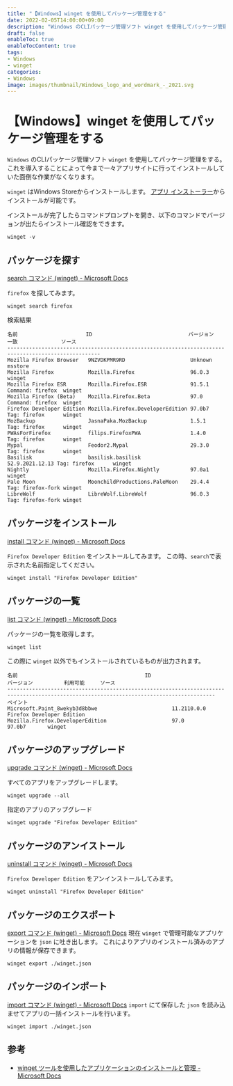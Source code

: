 ```yaml
---
title: "【Windows】winget を使用してパッケージ管理をする"
date: 2022-02-05T14:00:00+09:00
description: "Windows のCLIパッケージ管理ソフト winget を使用してパッケージ管理をする"
draft: false
enableToc: true
enableTocContent: true
tags: 
- Windows
- winget
categories: 
- Windows
image: images/thumbnail/Windows_logo_and_wordmark_-_2021.svg
---
```


# 【Windows】winget を使用してパッケージ管理をする
`Windows` のCLIパッケージ管理ソフト `winget` を使用してパッケージ管理をする。
これを導入することによって今まで一々アプリサイトに行ってインストールしていた面倒な作業がなくなります。

`winget` はWindows Storeからインストールします。
<a href="https://www.microsoft.com/ja-jp/p/app-installer/9nblggh4nns1#activetab=pivot:overviewtab" target="_blank" rel="nofollow noopener">アプリ インストーラー</a>からインストールが可能です。

インストールが完了したらコマンドプロンプトを開き、以下のコマンドでバージョンが出たらインストール確認をできます。
```shell
winget -v
```

## パッケージを探す
<a href="https://docs.microsoft.com/ja-jp/windows/package-manager/winget/search" target="_blank" rel="nofollow noopener">
search コマンド (winget) - Microsoft Docs</a>

`firefox` を探してみます。
```shell
winget search firefox
```

検索結果
```shell
名前                      ID                               バージョン      一致              ソース
----------------------------------------------------------------------------------------------------
Mozilla Firefox Browser   9NZVDKPMR9RD                     Unknown                           msstore
Mozilla Firefox           Mozilla.Firefox                  96.0.3                            winget
Mozilla Firefox ESR       Mozilla.Firefox.ESR              91.5.1          Command: firefox  winget
Mozilla Firefox (Beta)    Mozilla.Firefox.Beta             97.0            Command: firefox  winget
Firefox Developer Edition Mozilla.Firefox.DeveloperEdition 97.0b7          Tag: firefox      winget
MozBackup                 JasnaPaka.MozBackup              1.5.1           Tag: firefox      winget
PWAsForFirefox            filips.FirefoxPWA                1.4.0           Tag: firefox      winget
Mypal                     Feodor2.Mypal                    29.3.0          Tag: firefox      winget
Basilisk                  basilisk.basilisk                52.9.2021.12.13 Tag: firefox      winget
Nightly                   Mozilla.Firefox.Nightly          97.0a1                            winget
Pale Moon                 MoonchildProductions.PaleMoon    29.4.4          Tag: firefox-fork winget
LibreWolf                 LibreWolf.LibreWolf              96.0.3          Tag: firefox-fork winget
```

## パッケージをインストール
<a href="https://docs.microsoft.com/ja-jp/windows/package-manager/winget/install" target="_blank" rel="nofollow noopener">install コマンド (winget) - Microsoft Docs</a>

`Firefox Developer Edition` をインストールしてみます。
この時、`search`で表示された名前指定してください。
```shell
winget install "Firefox Developer Edition"
```

## パッケージの一覧
<a href="https://docs.microsoft.com/ja-jp/windows/package-manager/winget/list" target="_blank" rel="nofollow noopener">list コマンド (winget) - Microsoft Docs</a>

パッケージの一覧を取得します。
```shell
winget list
```

この際に `winget` 以外でもインストールされているものが出力されます。

```shell
名前                                         ID                                                   バージョン          利用可能     ソース
-----------------------------------------------------------------------------------------------------------------------------------------
ペイント                                     Microsoft.Paint_8wekyb3d8bbwe                        11.2110.0.0
Firefox Developer Edition                    Mozilla.Firefox.DeveloperEdition                     97.0                97.0b7       winget
```

## パッケージのアップグレード
<a href="https://docs.microsoft.com/ja-jp/windows/package-manager/winget/upgrade" target="_blank" rel="nofollow noopener">upgrade コマンド (winget) - Microsoft Docs</a>

すべてのアプリをアップグレードします。
```shell
winget upgrade --all
```

指定のアプリのアップグレード
```shell
winget upgrade "Firefox Developer Edition"
```

## パッケージのアンイストール
<a href="https://docs.microsoft.com/ja-jp/windows/package-manager/winget/uninstall" target="_blank" rel="nofollow noopener">uninstall コマンド (winget) - Microsoft Docs</a>

`Firefox Developer Edition` をアンインストールしてみます。

```shell
winget uninstall "Firefox Developer Edition"
```

## パッケージのエクスポート
<a href="https://docs.microsoft.com/ja-jp/windows/package-manager/winget/export" target="_blank" rel="nofollow noopener">export コマンド (winget) - Microsoft Docs</a>
現在 `winget` で管理可能なアプリケーションを `json` に吐き出します。
これによりアプリのインストール済みのアプリの情報が保存できます。

```shell
winget export ./winget.json
```

## パッケージのインポート
<a href="https://docs.microsoft.com/ja-jp/windows/package-manager/winget/import" target="_blank" rel="nofollow noopener">import コマンド (winget) - Microsoft Docs</a>
`import` にて保存した `json` を読み込ませてアプリの一括インストールを行います。

```shell
winget import ./winget.json
```

## 参考
* <a href="https://docs.microsoft.com/ja-jp/windows/package-manager/winget/" target="_blank" rel="nofollow noopener">winget ツールを使用したアプリケーションのインストールと管理 - Microsoft Docs</a>

